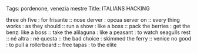 Tags: pordenone, venezia mestre
Title: ITALIANS HACKING
  
three oh five : for frisante :: nose derver : opcua server on :: every thing works : as they should :: run a show : like a boss :: pack the berries : get the benz: like a boss :: take the alilaguna : like a peasant : to watch seagulls rest :: né altra : né questa :: the bad choice : skimmed the ferry :: venice no good : to pull a rollerboard :: free tapas : to the elite